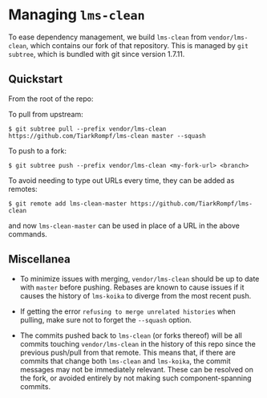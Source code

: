 # Managing `lms-clean`

To ease dependency management, we build `lms-clean` from `vendor/lms-clean`,
which contains our fork of that repository. This is managed by `git subtree`,
which is bundled with git since version 1.7.11.

## Quickstart

From the root of the repo:

To pull from upstream:
```
$ git subtree pull --prefix vendor/lms-clean https://github.com/TiarkRompf/lms-clean master --squash
```

To push to a fork:
```
$ git subtree push --prefix vendor/lms-clean <my-fork-url> <branch>
```

To avoid needing to type out URLs every time, they can be added as remotes:

```
$ git remote add lms-clean-master https://github.com/TiarkRompf/lms-clean
```

and now `lms-clean-master` can be used in place of a URL in the above commands.

## Miscellanea

- To minimize issues with merging, `vendor/lms-clean` should be up to date with
  `master` before pushing. Rebases are known to cause issues if it causes the
  history of `lms-koika` to diverge from the most recent push.

- If getting the error `refusing to merge unrelated histories` when pulling,
  make sure not to forget the `--squash` option.

- The commits pushed back to `lms-clean` (or forks thereof) will be all commits
  touching `vendor/lms-clean` in the history of this repo since the previous
  push/pull from that remote. This means that, if there are commits that change
  both `lms-clean` and `lms-koika`, the commit messages may not be immediately
  relevant. These can be resolved on the fork, or avoided entirely by not
  making such component-spanning commits.
